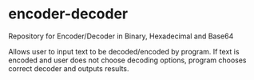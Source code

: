 # encoder-decoder
Repository for Encoder/Decoder in Binary, Hexadecimal and Base64


Allows user to input text to be decoded/encoded by program. If text is encoded and user does not choose decoding options, program chooses correct decoder and outputs results.  
